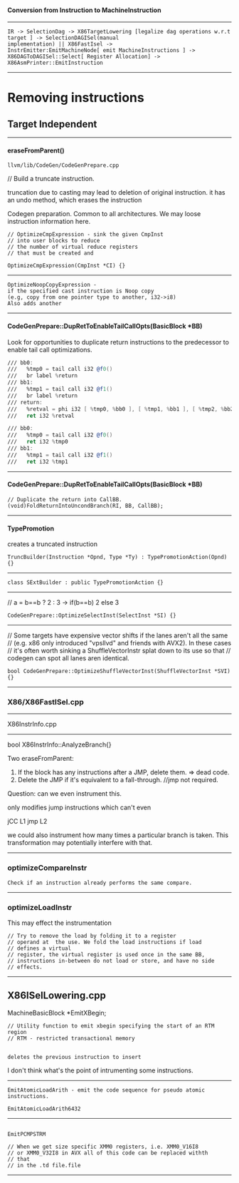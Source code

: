 
#### Conversion from Instruction to MachineInstruction


---

```
IR -> SelectionDag -> X86TargetLowering [legalize dag operations w.r.t
target ] -> SelectionDAGISel(manual
implementation) || X86FastIsel ->
InstrEmitter:EmitMachineNode[ emit MachineInstructions ] ->
X86DAGToDAGISel::Select[ Register Allocation] ->
X86AsmPrinter::EmitInstruction
```
---

# Removing instructions
## Target Independent
---

#### eraseFromParent()

`llvm/lib/CodeGen/CodeGenPrepare.cpp`

// Build a truncate instruction.

truncation due to casting may lead to deletion of original instruction.
it has an undo method, which erases the instruction

Codegen preparation. Common to all architectures.
We may loose instruction information here.

```
// OptimizeCmpExpression - sink the given CmpInst 
// into user blocks to reduce
// the number of virtual reduce registers
// that must be created and

OptimizeCmpExpression(CmpInst *CI) {}

```
---

```
OptimizeNoopCopyExpression - 
if the specified cast instruction is Noop copy 
(e.g, copy from one pointer type to another, i32->i8)
Also adds another 

```

---

#### CodeGenPrepare::DupRetToEnableTailCallOpts(BasicBlock *BB)

 Look for opportunities to duplicate return
 instructions to the predecessor to enable tail call optimizations. 

```asm
/// bb0:
///   %tmp0 = tail call i32 @f0()
///   br label %return
/// bb1:
///   %tmp1 = tail call i32 @f1()
///   br label %return
/// return:
///   %retval = phi i32 [ %tmp0, %bb0 ], [ %tmp1, %bb1 ], [ %tmp2, %bb2 ]
///   ret i32 %retval

/// bb0:
///   %tmp0 = tail call i32 @f0()
///   ret i32 %tmp0
/// bb1:
///   %tmp1 = tail call i32 @f1()
///   ret i32 %tmp1

```

---

#### CodeGenPrepare::DupRetToEnableTailCallOpts(BasicBlock *BB)

```
// Duplicate the return into CallBB.
(void)FoldReturnIntoUncondBranch(RI, BB, CallBB);
```

---

#### TypePromotion

creates a truncated instruction

```
TruncBuilder(Instruction *Opnd, Type *Ty) : TypePromotionAction(Opnd) {}

```

---

```
class SExtBuilder : public TypePromotionAction {}
```

---

// a = b==b ? 2 : 3 -> if(b==b) 2 else 3

```
CodeGenPrepare::OptimizeSelectInst(SelectInst *SI) {}
```
---
// Some targets have expensive vector shifts if the lanes aren't all
the same
// (e.g. x86 only introduced "vpsllvd" and friends with AVX2). In
these cases
// it's often worth sinking a ShuffleVectorInstr splat down to its
use so that
// codegen can spot all lanes aren identical.

```
bool CodeGenPrepare::OptimizeShuffleVectorInst(ShuffleVectorInst *SVI) {}
```
---

### X86/X86FastISel.cpp
---

X86InstrInfo.cpp

---
bool X86InstrInfo::AnalyzeBranch{}

Two eraseFromParent: 
1. If the block has any instructions after a JMP, delete them. => dead code.
2. Delete the JMP if it's equivalent to a fall-through. //jmp not required.
  
 
Question: can we even instrument this.

only modifies jump instructions which can't even

jCC L1
jmp L2

we could also instrument how many times a particular branch is taken.
This transformation may potentially interfere with that.

---

### optimizeCompareInstr
```
Check if an instruction already performs the same compare.
```

---

### optimizeLoadInstr

This may effect the instrumentation

```
// Try to remove the load by folding it to a register
// operand at  the use. We fold the load instructions if load
// defines a virtual
// register, the virtual register is used once in the same BB,
// instructions in-between do not load or store, and have no side
// effects.
```
---

X86ISelLowering.cpp
---

MachineBasicBlock \*EmitXBegin;

```
// Utility function to emit xbegin specifying the start of an RTM region
// RTM - restricted transactional memory


deletes the previous instruction to insert 
```


I don't think what's the point of intrumenting some instructions.

---

```
EmitAtomicLoadArith - emit the code sequence for pseudo atomic
instructions.

EmitAtomicLoadArith6432

```

---

```

EmitPCMPSTRM

// When we get size specific XMM0 registers, i.e. XMM0_V16I8
// or XMM0_V32I8 in AVX all of this code can be replaced withth
// that
// in the .td file.file

```

---

```


```



